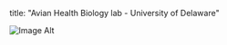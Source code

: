title: "Avian Health Biology lab - University of Delaware"

![Image Alt](https://github.com/ayitbarek/yitbareklab/blob/67eb6353c6a0347a4adb70de78d83a9aa7424b28/poultry-farm-aerial.jpeg)
